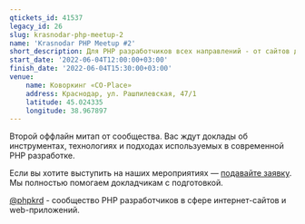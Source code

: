 ```yaml
---
qtickets_id: 41537
legacy_id: 26
slug: krasnodar-php-meetup-2
name: 'Krasnodar PHP Meetup #2'
short_description: Для PHP разработчиков всех направлений - от сайтов до web-приложений
start_date: '2022-06-04T12:00:00+03:00'
finish_date: '2022-06-04T15:30:00+03:00'
venue:
    name: Коворкинг «CO-Place»
    address: Краснодар, ул. Рашпилевская, 47/1
    latitude: 45.024335
    longitude: 38.967897
---
```


Второй оффлайн митап от сообщества. Вас ждут доклады об инструментах, технологиях и подходах используемых в современной PHP разработке.

Если вы хотите выступить на наших мероприятиях — [подавайте заявку](https://connect.yandex.ru/forms/5adc61cf6162d77e2714831c/). Мы полностью помогаем докладчикам с подготовкой.

[@phpkrd](https://t.me/phpkrd) - сообщество PHP разработчиков в сфере интернет-сайтов и web-приложений.
